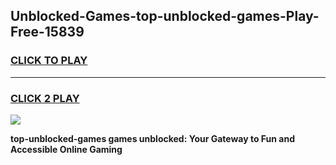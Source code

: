 
## Unblocked-Games-top-unblocked-games-Play-Free-15839
<h3>
<a href="https://premium76.site?title=top-unblocked-games&ref=09A">CLICK TO PLAY</a></h3>
<hr>

<h3>
<a href="https://premium76.site?title=top-unblocked-games&ref=09A">CLICK 2 PLAY</a>
  
</h3>

<a href="https://premium76.site?title=top-unblocked-games&ref=09A"><img src="https://clearcache.store/games.png"></a>


**top-unblocked-games games unblocked: Your Gateway to Fun and Accessible Online Gaming**
